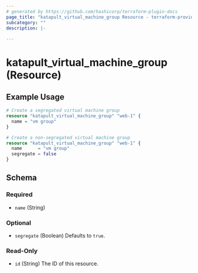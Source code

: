 ```yaml
---
# generated by https://github.com/hashicorp/terraform-plugin-docs
page_title: "katapult_virtual_machine_group Resource - terraform-provider-katapult"
subcategory: ""
description: |-
  
---
```


# katapult_virtual_machine_group (Resource)



## Example Usage

```terraform
# Create a segregated virtual machine group
resource "katapult_virtual_machine_group" "web-1" {
  name = "vm group"
}

# Create a non-segregated virtual machine group
resource "katapult_virtual_machine_group" "web-1" {
  name      = "vm group"
  segregate = false
}
```

<!-- schema generated by tfplugindocs -->
## Schema

### Required

- `name` (String)

### Optional

- `segregate` (Boolean) Defaults to `true`.

### Read-Only

- `id` (String) The ID of this resource.
